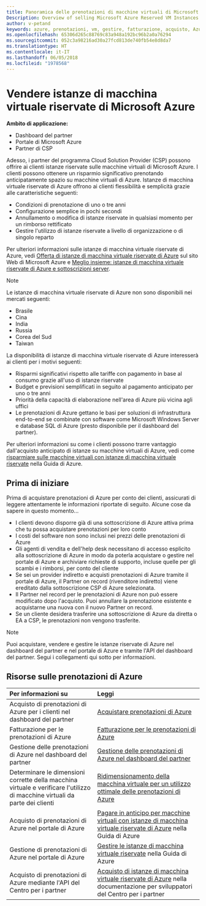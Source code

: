 ```yaml
---
title: Panoramica delle prenotazioni di macchine virtuali di Microsoft Azure | Centro per i partner
Description: Overview of selling Microsoft Azure Reserved VM Instances in CSP.
author: v-petand
keywords: azure, prenotazioni, vm, gestire, fatturazione, acquisto, Azure RI, istanze di macchina virtuale riservate di Azure
ms.openlocfilehash: 65306d265c88769c83a948a192bc96b2a0a76294
ms.sourcegitcommit: 052c3a98216ad30a27fcd813de740fb54e8d8da7
ms.translationtype: HT
ms.contentlocale: it-IT
ms.lasthandoff: 06/05/2018
ms.locfileid: "1978568"
---
```

# <a name="sell-microsoft-azure-reserved-vm-instances"></a>Vendere istanze di macchina virtuale riservate di Microsoft Azure 

**Ambito di applicazione:**

-  Dashboard del partner
-  Portale di Microsoft Azure
-  Partner di CSP

Adesso, i partner del programma Cloud Solution Provider (CSP) possono offrire ai clienti istanze riservate sulle macchine virtuali di Microsoft Azure. I clienti possono ottenere un risparmio significativo prenotando anticipatamente spazio su macchine virtuali di Azure. Istanze di macchina virtuale riservate di Azure offrono ai clienti flessibilità e semplicità grazie alle caratteristiche seguenti:

-   Condizioni di prenotazione di uno o tre anni 
-   Configurazione semplice in pochi secondi 
-   Annullamento o modifica di istanze riservate in qualsiasi momento per un rimborso rettificato 
-   Gestire l'utilizzo di istanze riservate a livello di organizzazione o di singolo reparto 

Per ulteriori informazioni sulle istanze di macchina virtuale riservate di Azure, vedi [Offerta di istanze di macchina virtuale riservate di Azure](https://azure.microsoft.com/pricing/reserved-vm-instances/) sul sito Web di Microsoft Azure e [Meglio insieme: istanze di macchina virtuale riservate di Azure e sottoscrizioni server](https://blogs.partner.microsoft.com/mpn/better-together-azure-reserved-instances-server-subscriptions/).

> [!NOTE]  
> Le istanze di macchina virtuale riservate di Azure non sono disponibili nei mercati seguenti:  
> * Brasile  
> * Cina  
> * India  
> * Russia  
> * Corea del Sud  
> * Taiwan  

La disponibilità di istanze di macchina virtuale riservate di Azure interesserà ai clienti per i motivi seguenti:

-   Risparmi significativi rispetto alle tariffe con pagamento in base al consumo grazie all'uso di istanze riservate
-   Budget e previsioni semplificati in seguito al pagamento anticipato per uno o tre anni 
-   Priorità della capacità di elaborazione nell'area di Azure più vicina agli uffici  
-   Le prenotazioni di Azure gettano le basi per soluzioni di infrastruttura end-to-end se combinate con software come Microsoft Windows Server e database SQL di Azure (presto disponibile per il dashboard del partner).   

Per ulteriori informazioni su come i clienti possono trarre vantaggio dall'acquisto anticipato di istanze su macchine virtuali di Azure, vedi come [risparmiare sulle macchine virtuali con istanze di macchina virtuale riservate](https://docs.microsoft.com/azure/billing/billing-save-compute-costs-reservations) nella Guida di Azure.

## <a name="before-you-begin"></a>Prima di iniziare

Prima di acquistare prenotazioni di Azure per conto dei clienti, assicurati di leggere attentamente le informazioni riportate di seguito. Alcune cose da sapere in questo momento...

-   I clienti devono disporre già di una sottoscrizione di Azure attiva prima che tu possa acquistare prenotazioni per loro conto  
-   I costi del software non sono inclusi nei prezzi delle prenotazioni di Azure 
-   Gli agenti di vendita e dell'help desk necessitano di accesso esplicito alla sottoscrizione di Azure in modo da poterla acquistare o gestire nel portale di Azure e archiviare richieste di supporto, incluse quelle per gli scambi e i rimborsi, per conto del cliente  
-   Se sei un provider indiretto e acquisti prenotazioni di Azure tramite il portale di Azure, il Partner on record (rivenditore indiretto) viene ereditato dalla sottoscrizione CSP di Azure selezionata. 
-   Il Partner nel record per le prenotazioni di Azure non può essere modificato dopo l'acquisto. Puoi annullare la prenotazione esistente e acquistarne una nuova con il nuovo Partner on record. 
-   Se un cliente desidera trasferire una sottoscrizione di Azure da diretta o EA a CSP, le prenotazioni non vengono trasferite. 

>[!NOTE]
> Puoi acquistare, vendere e gestire le istanze riservate di Azure nel dashboard del partner e nel portale di Azure e tramite l'API del dashboard del partner. Segui i collegamenti qui sotto per informazioni. 

## <a name="azure-reservations-resources"></a>Risorse sulle prenotazioni di Azure
|**Per informazioni su**   |**Leggi**    |
|:-----------------------------|:-----------------|
|Acquisto di prenotazioni di Azure per i clienti nel dashboard del partner   |[Acquistare prenotazioni di Azure](azure-reservations-buying.md)
|Fatturazione per le prenotazioni di Azure   |[Fatturazione per le prenotazioni di Azure](azure-reservations-billing.md)   |
|Gestione delle prenotazioni di Azure nel dashboard del partner | [Gestione delle prenotazioni di Azure nel dashboard del partner](azure-reservations-manage.md)
|Determinare le dimensioni corrette della macchina virtuale e verificare l'utilizzo di macchine virtuali da parte dei clienti   |[Ridimensionamento della macchina virtuale per un utilizzo ottimale delle prenotazioni di Azure](azure-usage.md)   |
|Acquisto di prenotazioni di Azure nel portale di Azure | [Pagare in anticipo per macchine virtuali con istanze di macchina virtuale riservate di Azure](https://docs.microsoft.com/azure/virtual-machines/windows/prepay-reserved-vm-instances) nella Guida di Azure |
|Gestione di prenotazioni di Azure nel portale di Azure   |[Gestire le istanze di macchina virtuale riservate](https://docs.microsoft.com/azure/billing/billing-manage-reserved-vm-instance) nella Guida di Azure  |
|Acquisto di prenotazioni di Azure mediante l'API del Centro per i partner | [Acquisto di istanze di macchina virtuale riservate di Azure](https://docs.microsoft.com/partner-center/develop/purchase-azure-reserved-vm-instances) nella documentazione per sviluppatori del Centro per i partner

 

